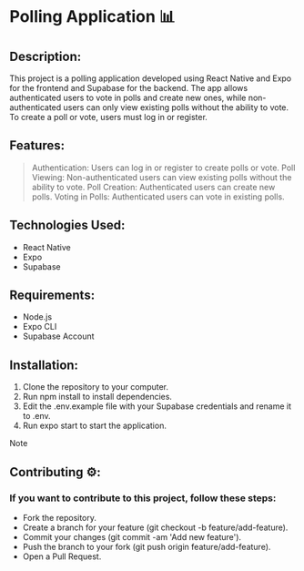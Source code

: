 # Polling Application 📊
## Description:
This project is a polling application developed using React Native and Expo for the frontend and Supabase for the backend. The app allows authenticated users to vote in polls and create new ones, while non-authenticated users can only view existing polls without the ability to vote. To create a poll or vote, users must log in or register.

## Features:
> Authentication: Users can log in or register to create polls or vote.
> Poll Viewing: Non-authenticated users can view existing polls without the ability to vote.
> Poll Creation: Authenticated users can create new polls.
> Voting in Polls: Authenticated users can vote in existing polls.

## Technologies Used:
* React Native
* Expo
* Supabase

## Requirements:
* Node.js
* Expo CLI
* Supabase Account

## Installation:
1. Clone the repository to your computer.
2. Run npm install to install dependencies.
3. Edit the .env.example file with your Supabase credentials and rename it to .env.
4. Run expo start to start the application.

> [!NOTE]
> ## Contributing ⚙️:
> ### If you want to contribute to this project, follow these steps:
> - Fork the repository.
> - Create a branch for your feature (git checkout -b feature/add-feature).
> - Commit your changes (git commit -am 'Add new feature').
> - Push the branch to your fork (git push origin feature/add-feature).
> - Open a Pull Request.
